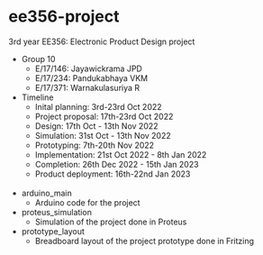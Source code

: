 # ee356-project
3rd year EE356: Electronic Product Design project

- Group 10
  - E/17/146: Jayawickrama JPD
  - E/17/234: Pandukabhaya VKM
  - E/17/371: Warnakulasuriya R
- Timeline
  - Inital planning: 3rd-23rd Oct 2022
  - Project proposal: 17th-23rd Oct 2022
  - Design: 17th Oct - 13th Nov 2022
  - Simulation: 31st Oct - 13th Nov 2022
  - Prototyping: 7th-20th Nov 2022
  - Implementation: 21st Oct 2022 - 8th Jan 2022
  - Completion: 26th Dec 2022 - 15th Jan 2023
  - Product deployment: 16th-22nd Jan 2023
</br></br>
- arduino_main
  - Arduino code for the project
- proteus_simulation
  - Simulation of the project done in Proteus
- prototype_layout
  - Breadboard layout of the project prototype done in Fritzing